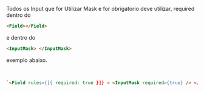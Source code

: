 <p>Todos os Input que for Utilizar Mask e for obrigatorio deve utilizar, required dentro do </p>

```html
<Field></Field>
```

e dentro do

```html
<InputMask> </InputMask>
```

exemplo abaixo.

<br/>

```html
`<Field rules={[{ required: true }]} > <InputMask required={true} /> </Field>`

```
